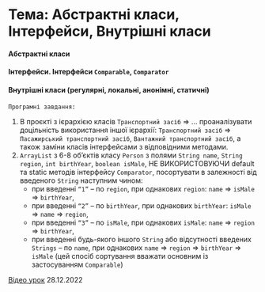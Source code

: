 # Тема: Абстрактні класи, Інтерфейси, Внутрішні класи

#### Абстрактні класи
#### Інтерфейси. Інтерфейси `Comparable`, `Comparator`
#### Внутрішні класи (регулярні, локальні, анонімні, статичні)

`Програмні завдання:`
1. В проєкті з ієрархією класів `Транспортний засіб` => ... проаналізувати доцільність використання іншої ієрархії:
    `Транспортний засіб` => `Пасажирський транспортний засіб`, `Вантажний транспортний засіб`,
    а також заміни класів інтерфейсами з відповідними методами.
2. `ArrayList` з 6-8 об’єктів класу `Person` з полями `String name`, `String region`, `int birthYear`, `boolean isMale`, 
    НЕ ВИКОРИСТОВУЮЧИ default та static методів інтерфейсу `Comparator`, посортувати в залежності від введеного `String`
    наступним чином:
      - при введенні `“1”` – по `region`, при однакових `region`: `name` => `isMale` => `birthYear`,
      - при введенні `“2”` – по `birthYear`, при однакових `birthYear`: `isMale` => `name` => `region`,
      - при введенні `“3”` – по `isMale`, при однакових `isMale`: `name` => `region` => `birthYear`,
      - при введенні будь-якого іншого `String` або відсутності введених `Strings` – по `name`, при однакових
        `name` => `region` => `birthYear` => `isMale` (цей спосіб сортування вважати основним із застосуванням `Comparable`)

[Відео урок](https://youtu.be/HdKxiw5Pj4s) 28.12.2022
